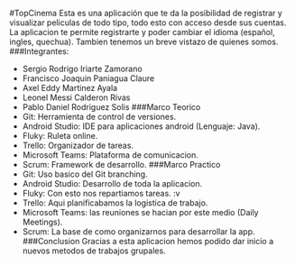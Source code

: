 #TopCinema
Esta es una aplicación que te da la posibilidad de registrar y visualizar peliculas de todo tipo, todo esto con acceso desde sus cuentas. La aplicacion te permite registrarte y poder cambiar el idioma (español, ingles, quechua). Tambien tenemos un breve vistazo de quienes somos.   
###Integrantes:
* Sergio Rodrigo Iriarte Zamorano
* Francisco Joaquin Paniagua Claure
* Axel Eddy Martinez Ayala
* Leonel Messi Calderon Rivas
* Pablo Daniel Rodriguez Solis
###Marco Teorico
* Git: Herramienta de control de versiones.
* Android Studio: IDE para aplicaciones android (Lenguaje: Java).
* Fluky: Ruleta online.
* Trello: Organizador de tareas.
* Microsoft Teams: Plataforma de comunicacion.
* Scrum: Framework de desarrollo.
###Marco Practico
* Git: Uso basico del Git branching.
* Android Studio: Desarrollo de toda la aplicacion. 
* Fluky: Con esto nos repartiamos tareas. :v 
* Trello: Aqui planificabamos la logistica de trabajo.
* Microsoft Teams: las reuniones se hacian por este medio (Daily Meetings).
* Scrum: La base de como organizarnos para desarrollar la app.
###Conclusion
Gracias a esta aplicacion hemos podido dar inicio a nuevos metodos de trabajos grupales.

